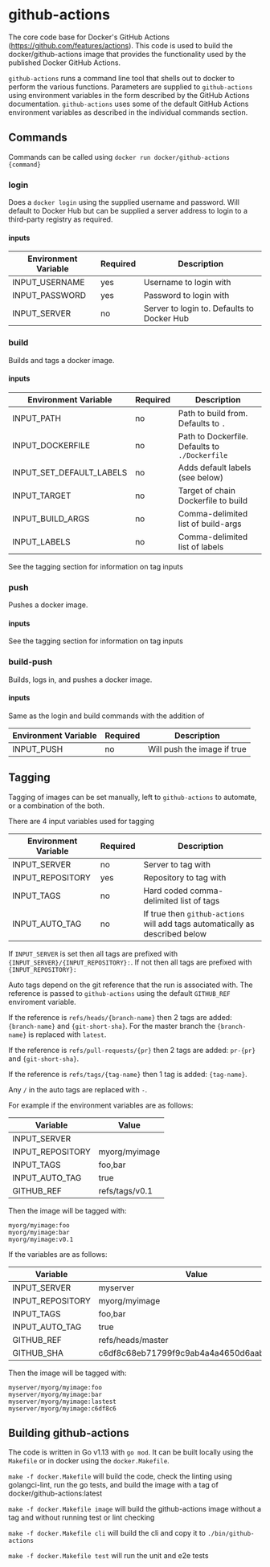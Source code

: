 # github-actions
The core code base for Docker's GitHub Actions (https://github.com/features/actions). This code is used to build the docker/github-actions image that provides the functionality used by the published Docker GitHub Actions.

`github-actions` runs a command line tool that shells out to docker to perform the various functions. Parameters are supplied to `github-actions` using environment variables in the form described by the GitHub Actions documentation. `github-actions` uses some of the default GitHub Actions environment variables as described in the individual commands section.

## Commands

Commands can be called using `docker run docker/github-actions {command}`

### login

Does a `docker login` using the supplied username and password. Will default to Docker Hub but can be supplied a server address to login to a third-party registry as required.

#### inputs

|Environment Variable|Required|Description|
|---|---|---|
|INPUT_USERNAME|yes|Username to login with|
|INPUT_PASSWORD|yes|Password to login with|
|INPUT_SERVER|no|Server to login to. Defaults to Docker Hub|

### build

Builds and tags a docker image.

#### inputs

|Environment Variable|Required|Description|
|---|---|---|
|INPUT_PATH|no|Path to build from. Defaults to `.`|
|INPUT_DOCKERFILE|no|Path to Dockerfile. Defaults to `./Dockerfile`|
|INPUT_SET_DEFAULT_LABELS|no|Adds default labels (see below)|
|INPUT_TARGET|no|Target of chain Dockerfile to build|
|INPUT_BUILD_ARGS|no|Comma-delimited list of build-args|
|INPUT_LABELS|no|Comma-delimited list of labels|

See the tagging section for information on tag inputs


### push

Pushes a docker image.

#### inputs

See the tagging section for information on tag inputs


### build-push

Builds, logs in, and pushes a docker image.

#### inputs

Same as the login and build commands with the addition of

|Environment Variable|Required|Description|
|---|---|---|
|INPUT_PUSH|no|Will push the image if true|


## Tagging

Tagging of images can be set manually, left to `github-actions` to automate, or a combination of the both.

There are 4 input variables used for tagging

|Environment Variable|Required|Description|
|---|---|---|
|INPUT_SERVER|no|Server to tag with|
|INPUT_REPOSITORY|yes|Repository to tag with|
|INPUT_TAGS|no|Hard coded comma-delimited list of tags|
|INPUT_AUTO_TAG|no|If true then `github-actions` will add tags automatically as described below|

If `INPUT_SERVER` is set then all tags are prefixed with `{INPUT_SERVER}/{INPUT_REPOSITORY}:`.
If not then all tags are prefixed with `{INPUT_REPOSITORY}:`

Auto tags depend on the git reference that the run is associated with. The reference is passed to `github-actions` using the default `GITHUB_REF` enviroment variable.

If the reference is `refs/heads/{branch-name}` then 2 tags are added: `{branch-name}` and `{git-short-sha}`. For the master branch the `{branch-name}` is replaced with `latest`.

If the reference is `refs/pull-requests/{pr}` then 2 tags are added: `pr-{pr}` and `{git-short-sha}`.

If the reference is `refs/tags/{tag-name}` then 1 tag is added: `{tag-name}`.

Any `/` in the auto tags are replaced with `-`.

For example if the environment variables are as follows:

|Variable|Value|
|---|---|
|INPUT_SERVER||
|INPUT_REPOSITORY|myorg/myimage|
|INPUT_TAGS|foo,bar|
|INPUT_AUTO_TAG|true|
|GITHUB_REF|refs/tags/v0.1|

Then the image will be tagged with:
```
myorg/myimage:foo
myorg/myimage:bar
myorg/myimage:v0.1
```

If the variables are as follows:

|Variable|Value|
|---|---|
|INPUT_SERVER|myserver|
|INPUT_REPOSITORY|myorg/myimage|
|INPUT_TAGS|foo,bar|
|INPUT_AUTO_TAG|true|
|GITHUB_REF|refs/heads/master|
|GITHUB_SHA|c6df8c68eb71799f9c9ab4a4a4650d6aabd7e415|

Then the image will be tagged with:
```
myserver/myorg/myimage:foo
myserver/myorg/myimage:bar
myserver/myorg/myimage:lastest
myserver/myorg/myimage:c6df8c6
```

## Building github-actions
The code is written in Go v1.13 with `go mod`. It can be built locally using the `Makefile` or in docker using the `docker.Makefile`.

`make -f docker.Makefile` will build the code, check the linting using golangci-lint, run the go tests, and build the image with a tag of docker/github-actions:latest

`make -f docker.Makefile image` will build the github-actions image without a tag and without running test or lint checking

`make -f docker.Makefile cli` will build the cli and copy it to `./bin/github-actions`

`make -f docker.Makefile test` will run the unit and e2e tests
